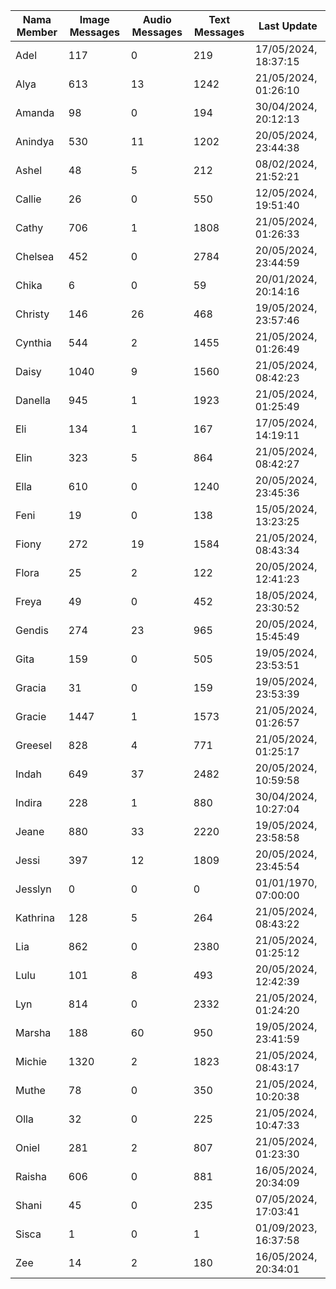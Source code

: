 | Nama Member | Image Messages | Audio Messages | Text Messages | Last Update |
| ------ | -------------- | -------------- | ------------- | ------------ |
| Adel | 117 | 0 | 219 | 17/05/2024, 18:37:15 |
| Alya | 613 | 13 | 1242 | 21/05/2024, 01:26:10 |
| Amanda | 98 | 0 | 194 | 30/04/2024, 20:12:13 |
| Anindya | 530 | 11 | 1202 | 20/05/2024, 23:44:38 |
| Ashel | 48 | 5 | 212 | 08/02/2024, 21:52:21 |
| Callie | 26 | 0 | 550 | 12/05/2024, 19:51:40 |
| Cathy | 706 | 1 | 1808 | 21/05/2024, 01:26:33 |
| Chelsea | 452 | 0 | 2784 | 20/05/2024, 23:44:59 |
| Chika | 6 | 0 | 59 | 20/01/2024, 20:14:16 |
| Christy | 146 | 26 | 468 | 19/05/2024, 23:57:46 |
| Cynthia | 544 | 2 | 1455 | 21/05/2024, 01:26:49 |
| Daisy | 1040 | 9 | 1560 | 21/05/2024, 08:42:23 |
| Danella | 945 | 1 | 1923 | 21/05/2024, 01:25:49 |
| Eli | 134 | 1 | 167 | 17/05/2024, 14:19:11 |
| Elin | 323 | 5 | 864 | 21/05/2024, 08:42:27 |
| Ella | 610 | 0 | 1240 | 20/05/2024, 23:45:36 |
| Feni | 19 | 0 | 138 | 15/05/2024, 13:23:25 |
| Fiony | 272 | 19 | 1584 | 21/05/2024, 08:43:34 |
| Flora | 25 | 2 | 122 | 20/05/2024, 12:41:23 |
| Freya | 49 | 0 | 452 | 18/05/2024, 23:30:52 |
| Gendis | 274 | 23 | 965 | 20/05/2024, 15:45:49 |
| Gita | 159 | 0 | 505 | 19/05/2024, 23:53:51 |
| Gracia | 31 | 0 | 159 | 19/05/2024, 23:53:39 |
| Gracie | 1447 | 1 | 1573 | 21/05/2024, 01:26:57 |
| Greesel | 828 | 4 | 771 | 21/05/2024, 01:25:17 |
| Indah | 649 | 37 | 2482 | 20/05/2024, 10:59:58 |
| Indira | 228 | 1 | 880 | 30/04/2024, 10:27:04 |
| Jeane | 880 | 33 | 2220 | 19/05/2024, 23:58:58 |
| Jessi | 397 | 12 | 1809 | 20/05/2024, 23:45:54 |
| Jesslyn | 0 | 0 | 0 | 01/01/1970, 07:00:00 |
| Kathrina | 128 | 5 | 264 | 21/05/2024, 08:43:22 |
| Lia | 862 | 0 | 2380 | 21/05/2024, 01:25:12 |
| Lulu | 101 | 8 | 493 | 20/05/2024, 12:42:39 |
| Lyn | 814 | 0 | 2332 | 21/05/2024, 01:24:20 |
| Marsha | 188 | 60 | 950 | 19/05/2024, 23:41:59 |
| Michie | 1320 | 2 | 1823 | 21/05/2024, 08:43:17 |
| Muthe | 78 | 0 | 350 | 21/05/2024, 10:20:38 |
| Olla | 32 | 0 | 225 | 21/05/2024, 10:47:33 |
| Oniel | 281 | 2 | 807 | 21/05/2024, 01:23:30 |
| Raisha | 606 | 0 | 881 | 16/05/2024, 20:34:09 |
| Shani | 45 | 0 | 235 | 07/05/2024, 17:03:41 |
| Sisca | 1 | 0 | 1 | 01/09/2023, 16:37:58 |
| Zee | 14 | 2 | 180 | 16/05/2024, 20:34:01 |
